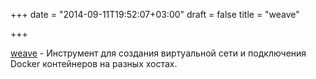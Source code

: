 +++
date = "2014-09-11T19:52:07+03:00"
draft = false
title = "weave"

+++

<p><a href="https://github.com/zettio/weave">weave</a>&nbsp;- Инструмент для создания виртуальной сети и подключения Docker контейнеров на разных хостах.</p>


